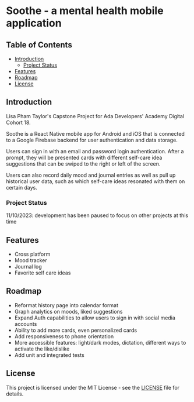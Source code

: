 # Soothe - a mental health mobile application

## Table of Contents
  - [Introduction](#introduction)
    - [Project Status](#project-status)
  - [Features](#features)
  - [Roadmap](#roadmap)
  - [License](#license)


## Introduction

Lisa Pham Taylor's Capstone Project for Ada Developers' Academy Digital Cohort 18.

Soothe is a React Native mobile app for Android and iOS that is connected to a Google Firebase backend for user authentication and data storage. 

Users can sign in with an email and password login authentication. After a prompt, they will be presented cards with different self-care idea suggestions that can be swiped to the right or left of the screen.

Users can also record daily mood and journal entries as well as pull up historical user data, such as which self-care ideas resonated with them on certain days.

### Project Status
11/10/2023: development has been paused to focus on other projects at this time

## Features

- Cross platform
- Mood tracker
- Journal log
- Favorite self care ideas
<!--
## Screenshots
!(/assets/screenshots/Screenshot_1676516150.png)
!(/assets/screenshots/IMG_0309.png)
-->
## Roadmap

- Reformat history page into calendar format 
- Graph analytics on moods, liked suggestions
- Expand Auth capabilities to allow users to sign in with social media accounts
- Ability to add more cards, even personalized cards
- Add responsiveness to phone orientation
- More accessible features: light/dark modes, dictation, different ways to activate the like/dislike
- Add unit and integrated tests

## License

This project is licensed under the MIT License - see the [LICENSE](LICENSE) file for details.
